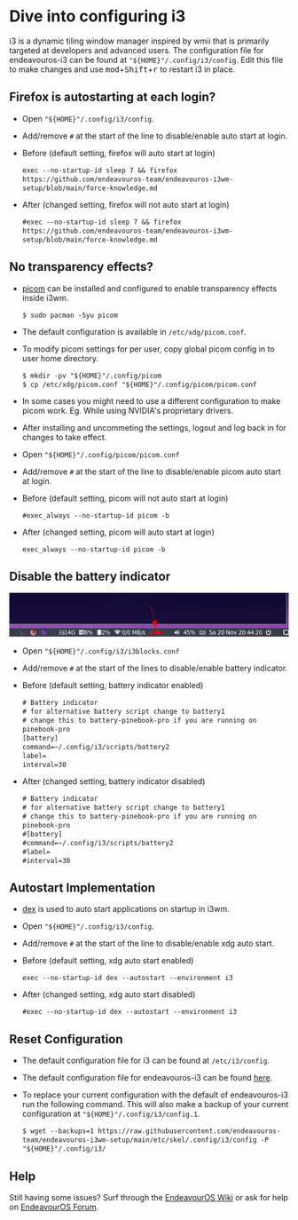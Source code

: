 # Dive into configuring i3
i3 is a dynamic tiling window manager inspired by wmii that is primarily targeted at developers and advanced users. The configuration file for endeavouros-i3 can be found at `"${HOME}"/.config/i3/config`. Edit this file to make changes and use <kbd>mod</kbd>+<kbd>Shift</kbd>+<kbd>r</kbd> to restart i3 in place.

## Firefox is autostarting at each login?

* Open `"${HOME}"/.config/i3/config`.
* Add/remove `#` at the start of the line to disable/enable auto start at login.
* Before (default setting, firefox will auto start at login)

  ```
  exec --no-startup-id sleep 7 && firefox https://github.com/endeavouros-team/endeavouros-i3wm-setup/blob/main/force-knowledge.md
  ```

* After (changed setting, firefox will not auto start at login)

  ```
  #exec --no-startup-id sleep 7 && firefox https://github.com/endeavouros-team/endeavouros-i3wm-setup/blob/main/force-knowledge.md
  ```

## No transparency effects?

* [picom](https://wiki.archlinux.org/title/Picom) can be installed and configured to enable transparency effects inside i3wm.

  ```
  $ sudo pacman -Syu picom
  ```

* The default configuration is available in `/etc/xdg/picom.conf`.
* To modify picom settings for per user, copy global picom config in to user home directory.

  ```
  $ mkdir -pv "${HOME}"/.config/picom
  $ cp /etc/xdg/picom.conf "${HOME}"/.config/picom/picom.conf
  ```
  
* In some cases you might need to use a different configuration to make picom work. Eg. While using NVIDIA's proprietary drivers.
* After installing and uncommeting the settings, logout and log back in for changes to take effect.
* Open `"${HOME}"/.config/picom/picom.conf`
* Add/remove `#` at the start of the line to disable/enable picom auto start at login.
* Before (default setting, picom will not auto start at login)

  ```
  #exec_always --no-startup-id picom -b
  ```

* After (changed setting, picom will auto start at login)

  ```
  exec_always --no-startup-id picom -b
  ```

## Disable the battery indicator

![alt text](https://raw.githubusercontent.com/endeavouros-team/screenshots/master/battery-red-i3.png "no-battery?")

* Open `"${HOME}"/.config/i3/i3blocks.conf`
* Add/remove `#` at the start of the lines to disable/enable battery indicator.
* Before (default setting, battery indicator enabled)

  ```
  # Battery indicator
  # for alternative battery script change to battery1
  # change this to battery-pinebook-pro if you are running on pinebook-pro
  [battery]
  command=~/.config/i3/scripts/battery2
  label=
  interval=30
  ```

* After (changed setting, battery indicator disabled)

  ```
  # Battery indicator
  # for alternative battery script change to battery1
  # change this to battery-pinebook-pro if you are running on pinebook-pro
  #[battery]
  #command=~/.config/i3/scripts/battery2
  #label=
  #interval=30
  ```

## Autostart Implementation

* [dex](https://man.archlinux.org/man/community/dex/dex.1.en) is used to auto start applications on startup in i3wm.
* Open `"${HOME}"/.config/i3/config`.
* Add/remove `#` at the start of the line to disable/enable xdg auto start.
* Before (default setting, xdg auto start enabled)

  ```
  exec --no-startup-id dex --autostart --environment i3
  ```

* After (changed setting, xdg auto start disabled)

  ```
  #exec --no-startup-id dex --autostart --environment i3
  ```

## Reset Configuration

* The default configuration file for i3 can be found at `/etc/i3/config`.
* The default configuration file for endeavouros-i3 can be found [here](https://raw.githubusercontent.com/endeavouros-team/endeavouros-i3wm-setup/main/etc/skel/.config/i3/config).
* To replace your current configuration with the default of endeavouros-i3 run the following command. This will also make a backup of your current configuration at `"${HOME}"/.config/i3/config.1`.

  ```
  $ wget --backups=1 https://raw.githubusercontent.com/endeavouros-team/endeavouros-i3wm-setup/main/etc/skel/.config/i3/config -P "${HOME}"/.config/i3/
  ```

## Help

Still having some issues? Surf through the [EndeavourOS Wiki](https://discovery.endeavouros.com/window-tiling-managers/i3-wm/2021/03/) or ask for help on [EndeavourOS Forum](https://forum.endeavouros.com/).
